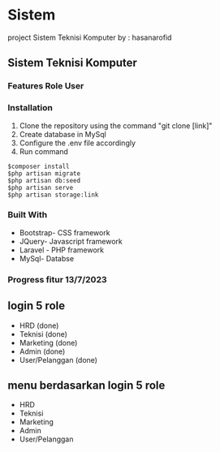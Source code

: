 # Sistem
project Sistem Teknisi Komputer
by : hasanarofid

## Sistem Teknisi Komputer

### Features Role User



### Installation
1. Clone the repository using the command "git clone [link]"
2. Create database in MySql
3. Configure the .env file accordingly
4. Run command 
```
$composer install
$php artisan migrate
$php artisan db:seed
$php artisan serve
$php artisan storage:link
```

### Built With
* Bootstrap- CSS framework
* JQuery- Javascript framework
* Laravel - PHP framework
* MySql- Databse

### Progress fitur 13/7/2023

## login 5 role
* HRD (done)
* Teknisi (done)
* Marketing (done)
* Admin (done)
* User/Pelanggan (done)

## menu berdasarkan login 5 role
* HRD 
* Teknisi 
* Marketing 
* Admin 
* User/Pelanggan 

